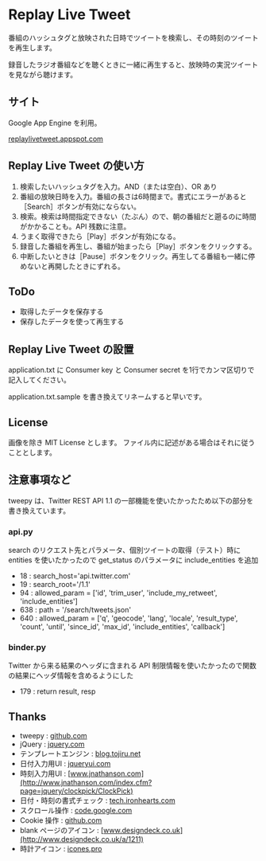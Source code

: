 # Replay Live Tweet
番組のハッシュタグと放映された日時でツイートを検索し、その時刻のツイートを再生します。

録音したラジオ番組などを聴くときに一緒に再生すると、放映時の実況ツイートを見ながら聴けます。

## サイト
Google App Engine を利用。

[replaylivetweet.appspot.com](http://replaylivetweet.appspot.com/)

## Replay Live Tweet の使い方
1. 検索したいハッシュタグを入力。AND（または空白）、OR あり
2. 番組の放映日時を入力。番組の長さは6時間まで。書式にエラーがあると［Search］ボタンが有効にならない。
3. 検索。検索は時間指定できない（たぶん）ので、朝の番組だと遡るのに時間がかかることも。API 残数に注意。
4. うまく取得できたら［Play］ボタンが有効になる。
5. 録音した番組を再生し、番組が始まったら［Play］ボタンをクリックする。
6. 中断したいときは［Pause］ボタンをクリック。再生してる番組も一緒に停めないと再開したときにずれる。

## ToDo
* 取得したデータを保存する
* 保存したデータを使って再生する

## Replay Live Tweet の設置
application.txt に Consumer key と Consumer secret を1行でカンマ区切りで記入してください。

application.txt.sample を書き換えてリネームすると早いです。

## License
画像を除き MIT License とします。
ファイル内に記述がある場合はそれに従うこととします。

## 注意事項など
tweepy は、Twitter REST API 1.1 の一部機能を使いたかったため以下の部分を書き換えています。

### api.py
search のリクエスト先とパラメータ、個別ツイートの取得（テスト）時に entities を使いたかったので get\_status のパラメータに include\_entities を追加

* 18 : search\_host='api.twitter.com'
* 19 : search\_root='/1.1'
* 94 : allowed\_param = ['id', 'trim\_user', 'include\_my\_retweet', 'include\_entities']
* 638 : path = '/search/tweets.json'
* 640 : allowed\_param = ['q', 'geocode', 'lang', 'locale', 'result\_type', 'count', 'until', 'since\_id', 'max\_id', 'include\_entities', 'callback']

### binder.py
Twitter から来る結果のヘッダに含まれる API 制限情報を使いたかったので関数の結果にヘッダ情報を含めるようにした

* 179 : return result, resp

## Thanks
* tweepy : [github.com](https://github.com/tweepy/tweepy)
* jQuery : [jquery.com](http://jquery.com/)
* テンプレートエンジン : [blog.tojiru.net](http://blog.tojiru.net/article/210961468.html)
* 日付入力用UI : [jqueryui.com](http://jqueryui.com/datepicker/)
* 時刻入力用UI : [www.jnathanson.com](http://www.jnathanson.com/index.cfm?page=jquery/clockpick/ClockPick)
* 日付・時刻の書式チェック : [tech.ironhearts.com](http://tech.ironhearts.com/blog/archives/164)
* スクロール操作 : [code.google.com](https://code.google.com/p/flesler-plugins/downloads/detail?name=jquery.scrollTo-1.4.3.1-min.js)
* Cookie 操作 : [github.com](https://github.com/carhartl/jquery-cookie)
* blank ページのアイコン : [www.designdeck.co.uk](http://www.designdeck.co.uk/a/1211)
* 時計アイコン : [icones.pro](http://icones.pro/en/clock-22-png-image.html)